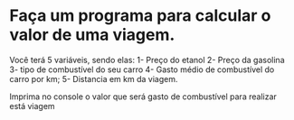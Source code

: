 # Faça um programa para calcular o valor de uma viagem. 

Você terá 5 variáveis, sendo elas:
1- Preço do etanol 
2- Preço da gasolina
3- tipo de combustível do seu carro 
4- Gasto médio de combustível do carro por km;
5- Distancia em km da viagem. 

Imprima no console o valor que será gasto de combustível para realizar está viagem 